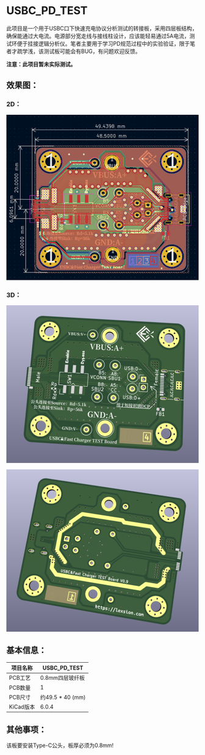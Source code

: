 # USBC_PD_TEST

此项目是一个用于USBC口下快速充电协议分析测试的转接板，采用四层板结构，确保能通过大电流。电源部分宽走线与接线柱设计，应该能轻易通过5A电流，测试环便于挂接逻辑分析仪。笔者主要用于学习PD规范过程中的实验验证，限于笔者才疏学浅，该测试板可能会有BUG，有问题欢迎反馈。

**注意：此项目暂未实际测试。**

## 效果图：

### 2D：

![](./imgs/2D.png)

### 3D：

![](./imgs/3DT.png)

![](./imgs/3DB.png)

## 基本信息：

| 项目名称  | USBC_PD_TEST     |
| --------- | ---------------- |
| PCB工艺   | 0.8mm四层玻纤板  |
| PCB数量   | 1                |
| PCB尺寸   | 约49.5 * 40 (mm) |
| KiCad版本 | 6.0.4            |

## 其他事项：

该板要安装Type-C公头，板厚必须为0.8mm!

